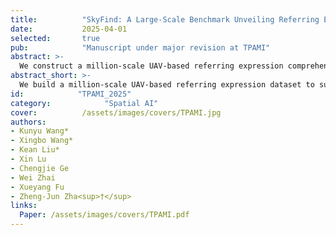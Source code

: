 ```yaml
---
title:          "SkyFind: A Large-Scale Benchmark Unveiling Referring Expression Comprehension for UAV"
date:           2025-04-01
selected:       true
pub:            "Manuscript under major revision at TPAMI"
abstract: >-
  We construct a million-scale UAV-based referring expression comprehension dataset to enable precise localization of human-specified targets in UAV imagery. This capability enables efficient retrieval of user-specified targets from massive UAV-captured scenes, replacing manual visual search. It is especially beneficial for time-sensitive or labor-constrained applications such as search and rescue, urban patrol, and agricultural inspection.
abstract_short: >-
  We build a million-scale UAV-based referring expression dataset to support precise and efficient retrieval of user-specified targets in UAV imagery.
id:            "TPAMI_2025"
category:            "Spatial AI"
cover:          /assets/images/covers/TPAMI.jpg
authors:
- Kunyu Wang*
- Xingbo Wang*
- Kean Liu*
- Xin Lu
- Chengjie Ge
- Wei Zhai
- Xueyang Fu
- Zheng-Jun Zha<sup>†</sup>
links:
  Paper: /assets/images/covers/TPAMI.pdf
---
```

